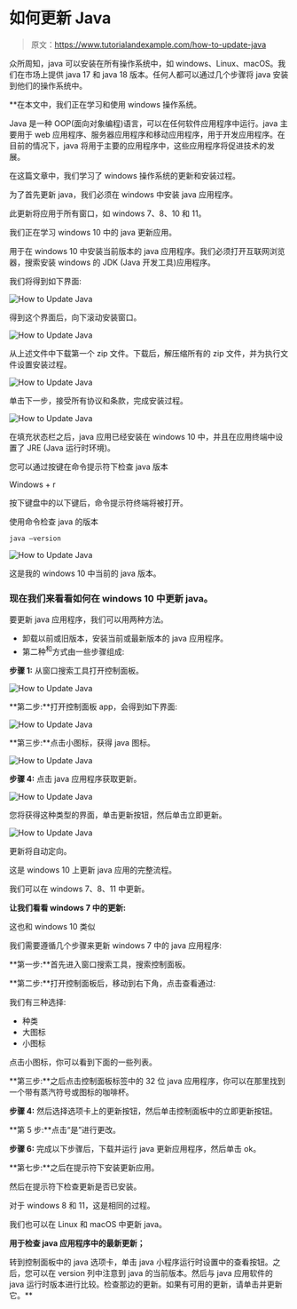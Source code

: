 # 如何更新 Java

> 原文：<https://www.tutorialandexample.com/how-to-update-java>

众所周知，java 可以安装在所有操作系统中，如 windows、Linux、macOS。我们在市场上提供 java 17 和 java 18 版本。任何人都可以通过几个步骤将 java 安装到他们的操作系统中。

 **在本文中，我们正在学习和使用 windows 操作系统。

Java 是一种 OOP(面向对象编程)语言，可以在任何软件应用程序中运行。java 主要用于 web 应用程序、服务器应用程序和移动应用程序，用于开发应用程序。在目前的情况下，java 将用于主要的应用程序中，这些应用程序将促进技术的发展。

在这篇文章中，我们学习了 windows 操作系统的更新和安装过程。

为了首先更新 java，我们必须在 windows 中安装 java 应用程序。

此更新将应用于所有窗口，如 windows 7、8、10 和 11。

我们正在学习 windows 10 中的 java 更新应用。

用于在 windows 10 中安装当前版本的 java 应用程序。我们必须打开互联网浏览器，搜索安装 windows 的 JDK (Java 开发工具)应用程序。

我们将得到如下界面:

![How to Update Java](img/c01f5a243ae8e4c5accf3e95e7651385.png)

得到这个界面后，向下滚动安装窗口。

![How to Update Java](img/363fba5038d2505e9ba2e3efc03612a1.png)

从上述文件中下载第一个 zip 文件。下载后，解压缩所有的 zip 文件，并为执行文件设置安装过程。

![How to Update Java](img/303d7cdeaeed7a047b55c9497f96654e.png)

单击下一步，接受所有协议和条款，完成安装过程。

![How to Update Java](img/9a162283101d6c8370e631284605d0ce.png)

在填充状态栏之后，java 应用已经安装在 windows 10 中，并且在应用终端中设置了 JRE (Java 运行时环境)。

您可以通过按键在命令提示符下检查 java 版本

Windows + r

按下键盘中的以下键后，命令提示符终端将被打开。

使用命令检查 java 的版本

```
java –version
```

![How to Update Java](img/6ad09c94989b6b12123533713882d008.png)

这是我的 windows 10 中当前的 java 版本。

### 现在我们来看看如何在 windows 10 中更新 java。

要更新 java 应用程序，我们可以用两种方法。

*   卸载以前或旧版本，安装当前或最新版本的 java 应用程序。
*   第二种<sup>和</sup>方式由一些步骤组成:

**步骤 1:** 从窗口搜索工具打开控制面板。

![How to Update Java](img/9f479b4de1ee2623297fe49a0d90c050.png)

**第二步:**打开控制面板 app，会得到如下界面:

![How to Update Java](img/280a0e77d11a1dbe836fcde462720920.png)

**第三步:**点击小图标，获得 java 图标。

![How to Update Java](img/f782e70f2d636d6e7882ec2a2c421ae9.png)  

**步骤 4:** 点击 java 应用程序获取更新。

![How to Update Java](img/7e0165fffd841dcd9240d8338704f207.png)

您将获得这种类型的界面，单击更新按钮，然后单击立即更新。

![How to Update Java](img/f8ac11758dc146635468a9e651c8227d.png)

更新将自动定向。

这是 windows 10 上更新 java 应用的完整流程。

我们可以在 windows 7、8、11 中更新。

**让我们看看 windows 7 中的更新:**

这也和 windows 10 类似

我们需要遵循几个步骤来更新 windows 7 中的 java 应用程序:

**第一步:**首先进入窗口搜索工具，搜索控制面板。

**第二步:**打开控制面板后，移动到右下角，点击查看通过:

我们有三种选择:

*   种类
*   大图标
*   小图标

点击小图标，你可以看到下面的一些列表。

**第三步:**之后点击控制面板标签中的 32 位 java 应用程序，你可以在那里找到一个带有蒸汽符号或图标的咖啡杯。

**步骤 4:** 然后选择选项卡上的更新按钮，然后单击控制面板中的立即更新按钮。

**第 5 步:**点击“是”进行更改。

**步骤 6:** 完成以下步骤后，下载并运行 java 更新应用程序，然后单击 ok。

**第七步:**之后在提示符下安装更新应用。

然后在提示符下检查更新是否已安装。

对于 windows 8 和 11，这是相同的过程。

我们也可以在 Linux 和 macOS 中更新 java。

**用于检查 java 应用程序中的最新更新；**

转到控制面板中的 java 选项卡，单击 java 小程序运行时设置中的查看按钮。之后，您可以在 version 列中注意到 java 的当前版本。然后与 java 应用软件的 java 运行时版本进行比较。检查那边的更新。如果有可用的更新，请单击并更新它。**